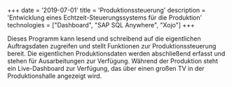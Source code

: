 +++
date = '2019-07-01'
title = 'Produktionssteuerung'
description = 'Entwicklung eines Echtzeit-Steuerungssystems für die Produktion'
technologies = ["Dashboard", "SAP SQL Anywhere", "Xojo"]
+++

Dieses Programm kann lesend und schreibend auf die eigentlichen Auftragsdaten zugreifen und stellt Funktionen zur Produktionssteuerung bereit. Die eigentlichen Produktionsdaten werden abschließend erfasst und stehen für Ausarbeitungen zur Verfügung. Während der Produktion steht ein Live-Dashboard zur Verfügung, das über einen großen TV in der Produktionshalle angezeigt wird.
